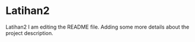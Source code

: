 # Latihan2
Latihan2
I am editing the README file. Adding some more details about the project description.
